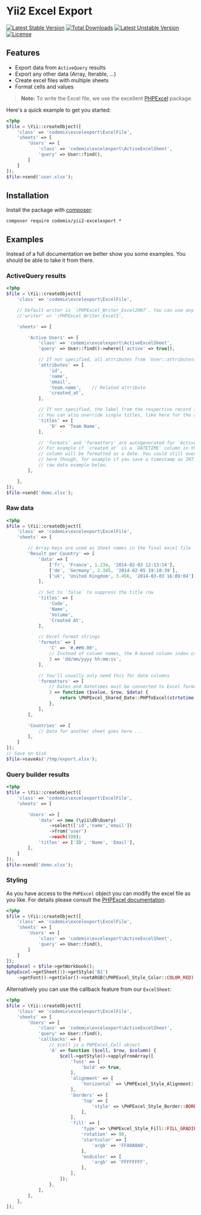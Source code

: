 Yii2 Excel Export
=================

[![Latest Stable Version](https://poser.pugx.org/codemix/yii2-excelexport/v/stable)](https://packagist.org/packages/codemix/yii2-excelexport)
[![Total Downloads](https://poser.pugx.org/codemix/yii2-excelexport/downloads)](https://packagist.org/packages/codemix/yii2-excelexport)
[![Latest Unstable Version](https://poser.pugx.org/codemix/yii2-excelexport/v/unstable)](https://packagist.org/packages/codemix/yii2-excelexport)
[![License](https://poser.pugx.org/codemix/yii2-excelexport/license)](https://packagist.org/packages/codemix/yii2-excelexport)


## Features

 * Export data from `ActiveQuery` results
 * Export any other data (Array, Iterable, ...)
 * Create excel files with multiple sheets
 * Format cells and values

> **Note:** To write the Excel file, we use the excellent
> [PHPExcel](https://github.com/PHPOffice/PHPExcel) package.

Here's a quick example to get you started:

```php
<?php
$file = \Yii::createObject([
    'class' => 'codemix\excelexport\ExcelFile',
    'sheets' => [
        'Users' => [
            'class' => 'codemix\excelexport\ActiveExcelSheet',
            'query' => User::find(),
        ]
    ]
]);
$file->send('user.xlsx');
```

## Installation

Install the package with [composer](http://getcomposer.org):

    composer require codemix/yii2-excelexport *


## Examples

Instead of a full documentation we better show you some examples. You should be able to take it from there.

### ActiveQuery results

```php
<?php
$file = \Yii::createObject([
    'class' => 'codemix\excelexport\ExcelFile',

    // Default writer is `\PHPExcel_Writer_Excel2007`. You can use any other writer available from PHPOffice.
    //'writer' => '\PHPExcel_Writer_Excel5',

    'sheets' => [

        'Active Users' => [
            'class' => 'codemix\excelexport\ActiveExcelSheet',
            'query' => User::find()->where(['active' => true]),

            // If not specified, all attributes from `User::attributes()` are used
            'attributes' => [
                'id',
                'name',
                'email',
                'team.name',    // Related attribute
                'created_at',
            ],

            // If not specified, the label from the respective record is used.
            // You can also override single titles, like here for the above `team.name`
            'titles' => [
                'D' => 'Team Name',
            ],

            // 'formats' and 'formatters' are autogenerated for `ActiveExcelSheet`.
            // For example if `created_at` is a `DATETIME` column in the DB, the
            // column will be formatted as a date. You could still override formats
            // here though, for example if you save a timestamp as INT. See the
            // raw data example below.
        ],

    ],
]);
$file->send('demo.xlsx');
```

### Raw data

```php
<?php
$file = \Yii::createObject([
    'class' => 'codemix\excelexport\ExcelFile',
    'sheets' => [

        // Array keys are used as Sheet names in the final excel file
        'Result per Country' => [
            'data' => [
                ['fr', 'France', 1.234, '2014-02-03 12:13:14'],
                ['de', 'Germany', 2.345, '2014-02-05 19:18:39'],
                ['uk', 'United Kingdom', 3.456, '2014-03-03 16:09:04'],
            ],

            // Set to `false` to suppress the title row
            'titles' => [
                'Code',
                'Name',
                'Volume',
                'Created At',
            ],

            // Excel format strings
            'formats' => [
                'C' => '#,##0.00',
                // Instead of column names, the 0-based column index can be also used
                3 => 'dd/mm/yyyy hh:mm:ss',
            ],

            // You'll usually only need this for date columns
            'formatters' => [
                // Dates and datetimes must be converted to Excel format
                3 => function ($value, $row, $data) {
                    return \PHPExcel_Shared_Date::PHPToExcel(strtotime($value));
                },
            ],
        ],

        'Countries' => [
            // Data for another sheet goes here ...
        ],
    ]
]);
// Save on disk
$file->saveAs('/tmp/export.xlsx');
```

### Query builder results

```php
<?php
$file = \Yii::createObject([
    'class' => 'codemix\excelexport\ExcelFile',
    'sheets' => [

        'Users' => [
            'data' => new (\yii\db\Query)
                ->select(['id','name','email'])
                ->from('user')
                ->each(100);
            'titles' => ['ID', 'Name', 'Email'],
        ],
    ]
]);
$file->send('demo.xlsx');
```

### Styling

As you have access to the `PHPExcel` object you can modify the excel file as you like.
For details please consult the
[PHPExcel documentation](https://github.com/PHPOffice/PHPExcel/tree/develop/Documentation/markdown/Overview).

```php
<?php
$file = \Yii::createObject([
    'class' => 'codemix\excelexport\ExcelFile',
    'sheets' => [
        'Users' => [
            'class' => 'codemix\excelexport\ActiveExcelSheet',
            'query' => User::find(),
        ]
    ]
]);
$phpExcel = $file->getWorkbook();
$phpExcel->getSheet(1)->getStyle('B1')
    ->getFont()->getColor()->setARGB(\PHPExcel_Style_Color::COLOR_RED);
```

Alternatively you can use the callback feature from our `ExcelSheet`:

```php
<?php
$file = \Yii::createObject([
    'class' => 'codemix\excelexport\ExcelFile',
    'sheets' => [
        'Users' => [
            'class' => 'codemix\excelexport\ActiveExcelSheet',
            'query' => User::find(),
            'callbacks' => [
                // $cell is a PHPExcel_Cell object
                'A' => function ($cell, $row, $column) {
                    $cell->getStyle()->applyFromArray([
                        'font' => [
                            'bold' => true,
                        ],
                        'alignment' => [
                            'horizontal' => \PHPExcel_Style_Alignment::HORIZONTAL_RIGHT,
                        ],
                        'borders' => [
                            'top' => [
                                'style' => \PHPExcel_Style_Border::BORDER_THIN,
                            ],
                        ],
                        'fill' => [
                            'type' => \PHPExcel_Style_Fill::FILL_GRADIENT_LINEAR,
                            'rotation' => 90,
                            'startcolor' => [
                                'argb' => 'FFA0A0A0',
                            ],
                            'endcolor' => [
                                'argb' => 'FFFFFFFF',
                            ],
                        ],
                    ]);
                },
            ],
        ],
    ],
]);

